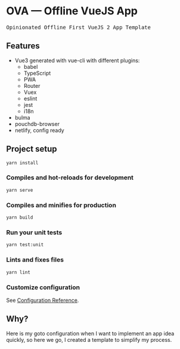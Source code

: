 # OVA — Offline VueJS App

<samp>Opinionated Offline First VueJS 2 App Template </samp>

## Features

- Vue3 generated with vue-cli with different plugins:
  - babel
  - TypeScript
  - PWA
  - Router
  - Vuex
  - eslint
  - jest
  - i18n
- bulma
- pouchdb-browser
- netlify, config ready

## Project setup

```
yarn install
```

### Compiles and hot-reloads for development

```
yarn serve
```

### Compiles and minifies for production

```
yarn build
```

### Run your unit tests

```
yarn test:unit
```

### Lints and fixes files

```
yarn lint
```

### Customize configuration

See [Configuration Reference](https://cli.vuejs.org/config/).

## Why?

Here is my goto configuration when I want to implement an app idea quickly, so here we go, I created a template to simplify my process.
